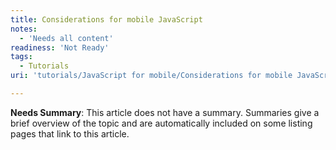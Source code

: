```yaml
---
title: Considerations for mobile JavaScript
notes:
  - 'Needs all content'
readiness: 'Not Ready'
tags:
  - Tutorials
uri: 'tutorials/JavaScript for mobile/Considerations for mobile JavaScript'

---
```

**Needs Summary**: This article does not have a summary. Summaries give a brief overview of the topic and are automatically included on some listing pages that link to this article.


